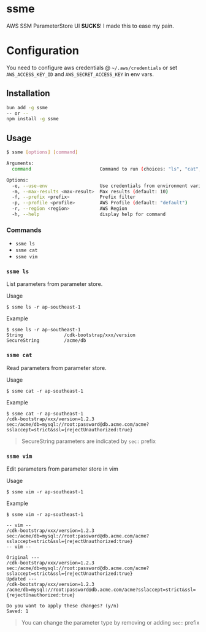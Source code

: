 # ssme

AWS SSM ParameterStore UI **SUCKS**! I made this to ease my pain. 

# Configuration

You need to configure aws credentials @ `~/.aws/credentials` or set `AWS_ACCESS_KEY_ID` and `AWS_SECRET_ACCESS_KEY` in env vars.

## Installation

```bash
bun add -g ssme
-- or -- 
npm install -g ssme
```

## Usage 

```bash
$ ssme [options] [command]

Arguments:
  command                         Command to run (choices: "ls", "cat", "vim", default: "ls")

Options:
  -e, --use-env                   Use credentials from environment variables
  -m, --max-results <max-result>  Max results (default: 10)
  -f, --prefix <prefix>           Prefix filter
  -p, --profile <profile>         AWS Profile (default: "default")
  -r, --region <region>           AWS Region
  -h, --help                      display help for command
```

### Commands

- `ssme ls`
- `ssme cat`
- `ssme vim`

### `ssme ls`

List parameters from parameter store.

Usage
```
$ ssme ls -r ap-southeast-1
```

Example
```
$ ssme ls -r ap-southeast-1
String               /cdk-bootstrap/xxx/version
SecureString         /acme/db
```

### `ssme cat`

Read parameters from parameter store.

Usage
```
$ ssme cat -r ap-southeast-1
```

Example
```
$ ssme cat -r ap-southeast-1
/cdk-bootstrap/xxx/version=1.2.3
sec:/acme/db=mysql://root:password@db.acme.com/acme?sslaccept=strict&ssl={rejectUnauthorized:true}
```

> SecureString parameters are indicated by `sec:` prefix

### `ssme vim`

Edit parameters from parameter store in vim

Usage
```
$ ssme vim -r ap-southeast-1
```

Example
```
$ ssme vim -r ap-southeast-1

-- vim -- 
/cdk-bootstrap/xxx/version=1.2.3
sec:/acme/db=mysql://root:password@db.acme.com/acme?sslaccept=strict&ssl={rejectUnauthorized:true}
-- vim --

Original ---
/cdk-bootstrap/xxx/version=1.2.3
sec:/acme/db=mysql://root:password@db.acme.com/acme?sslaccept=strict&ssl={rejectUnauthorized:true}
Updated ---
/cdk-bootstrap/xxx/version=1.2.3
/acme/db=mysql://root:password@db.acme.com/acme?sslaccept=strict&ssl={rejectUnauthorized:true}

Do you want to apply these changes? (y/n)
Saved: 1
```

> You can change the parameter type by removing or adding `sec:` prefix
